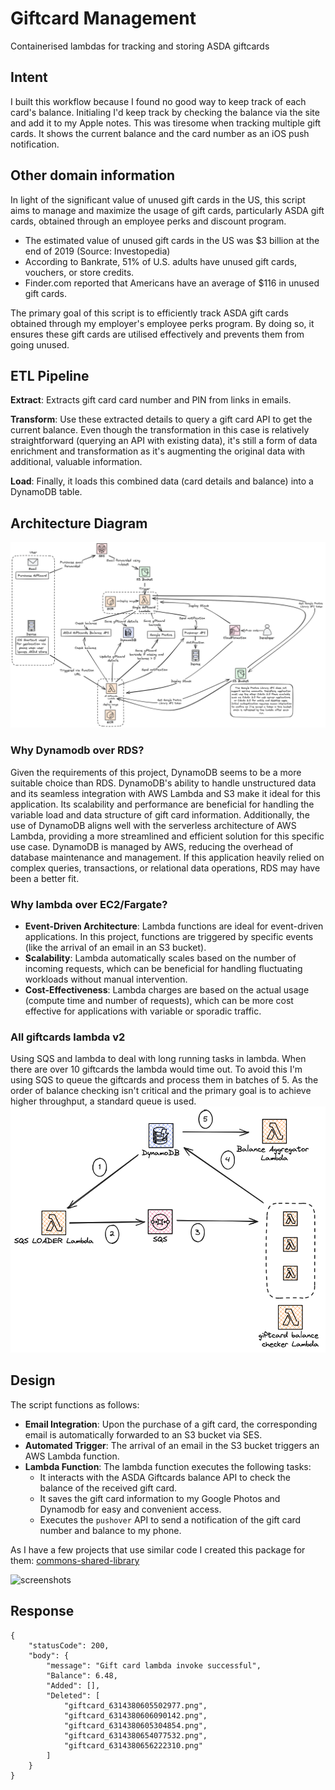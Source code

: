 # Giftcard Management
Containerised lambdas for tracking and storing ASDA giftcards

## Intent
I built this workflow because I found no good way to keep track of each card's balance. 
Initialing I'd keep track by checking the balance via the site and add it to my Apple notes. 
This was tiresome when tracking multiple gift cards. 
It shows the current balance and the card number as an iOS push notification.

## Other domain information
In light of the significant value of unused gift cards in the US, this script aims to manage and maximize the usage of gift cards, particularly ASDA gift cards, obtained through an employee perks and discount program.

- The estimated value of unused gift cards in the US was $3 billion at the end of 2019 (Source: Investopedia)
- According to Bankrate, 51% of U.S. adults have unused gift cards, vouchers, or store credits.
- Finder.com reported that Americans have an average of $116 in unused gift cards.

The primary goal of this script is to efficiently track ASDA gift cards obtained through my employer's employee perks program. 
By doing so, it ensures these gift cards are utilised effectively and prevents them from going unused.

## ETL Pipeline
**Extract**: Extracts gift card card number and PIN from links in emails.

**Transform**: Use these extracted details to query a gift card API to get the current balance. Even though the transformation in this case is relatively straightforward (querying an API with existing data), it's still a form of data enrichment and transformation as it's augmenting the original data with additional, valuable information.

**Load**: Finally, it loads this combined data (card details and balance) into a DynamoDB table.

## Architecture Diagram

![Architecture Diagram](./readme-assets/aws_architecture.png)

### Why Dynamodb over RDS?
Given the requirements of this project, DynamoDB seems to be a more suitable choice than RDS. 
DynamoDB's ability to handle unstructured data and its seamless integration with AWS Lambda and S3 make it ideal for this application. 
Its scalability and performance are beneficial for handling the variable load and data structure of gift card information. 
Additionally, the use of DynamoDB aligns well with the serverless architecture of AWS Lambda, providing a more streamlined and efficient solution for this specific use case. 
DynamoDB is managed by AWS, reducing the overhead of database maintenance and management. If this application heavily relied on complex queries, transactions, or relational data operations, RDS may have been a better fit. 

### Why lambda over EC2/Fargate?
- **Event-Driven Architecture**: Lambda functions are ideal for event-driven applications. In this project, functions are triggered by specific events (like the arrival of an email in an S3 bucket).
- **Scalability**: Lambda automatically scales based on the number of incoming requests, which can be beneficial for handling fluctuating workloads without manual intervention.
- **Cost-Effectiveness**: Lambda charges are based on the actual usage (compute time and number of requests), which can be more cost effective for applications with variable or sporadic traffic.

### All giftcards lambda v2
Using SQS and lambda to deal with long running tasks in lambda.
When there are over 10 giftcards the lambda would time out. To avoid this I'm using SQS to queue the giftcards and process them in batches of 5.
As the order of balance checking isn't critical and the primary goal is to achieve higher throughput, a standard queue is used.
![All giftcards lambda v2](readme-assets/all-giftcards-lambda-v2.png)

## Design

The script functions as follows:

- **Email Integration**: Upon the purchase of a gift card, the corresponding email is automatically forwarded to an S3 bucket via SES.
- **Automated Trigger**: The arrival of an email in the S3 bucket triggers an AWS Lambda function.
- **Lambda Function**: The lambda function executes the following tasks:
  - It interacts with the ASDA Giftcards balance API to check the balance of the received gift card.
  - It saves the gift card information to my Google Photos and Dynamodb for easy and convenient access.
  - Executes the `pushover` API to send a notification of the gift card number and balance to my phone.

As I have a few projects that use similar code I created this package for them: [commons-shared-library](https://github.com/addenergyx/common-shared-library)

![screenshots](readme-assets/phone-screenshots.png)

## Response
```
{
    "statusCode": 200,
    "body": {
        "message": "Gift card lambda invoke successful",
        "Balance": 6.48,
        "Added": [],
        "Deleted": [
            "giftcard_6314380605502977.png",
            "giftcard_6314380606090142.png",
            "giftcard_6314380605304854.png",
            "giftcard_6314380654077532.png",
            "giftcard_6314380656222310.png"
        ]
    }
}
```
